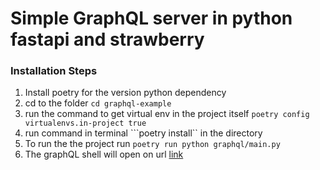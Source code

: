 # Simple GraphQL server in python fastapi and strawberry

### **Installation Steps**
1. Install poetry for the version python dependency
2. cd to the folder ```cd graphql-example```
3. run the command to get virtual env in the project itself ```poetry config virtualenvs.in-project true```
3. run command in terminal ```poetry install`` in the directory
4. To run the the project run ```poetry run python graphql/main.py```
5. The graphQL shell will open on url [link](http://localhost:8080/graphql)